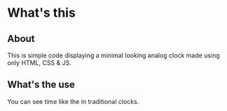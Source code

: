 # What's this

## About

This is simple code displaying a minimal looking analog clock made using only HTML, CSS & JS.

## What's the use

You can see time like the in traditional clocks.
